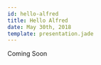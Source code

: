 ```yaml
---
id: hello-alfred
title: Hello Alfred
date: May 30th, 2018
template: presentation.jade
---
```


Coming Soon